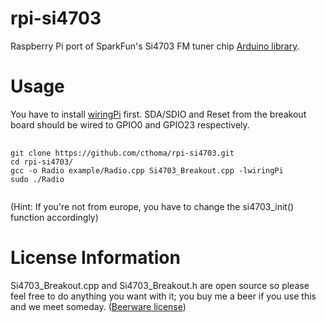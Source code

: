 rpi-si4703
==========

Raspberry Pi port of SparkFun's Si4703 FM tuner chip 
<a href="https://github.com/sparkfun/Si4703_FM_Tuner_Evaluation_Board">Arduino library</a>.

Usage
=====

You have to install <a href="http://wiringpi.com/download-and-install/">wiringPi</a> first. SDA/SDIO and Reset from the breakout board should be wired to GPIO0 and GPIO23 respectively.
<pre>
	<code>
git clone https://github.com/cthoma/rpi-si4703.git
cd rpi-si4703/
gcc -o Radio example/Radio.cpp Si4703_Breakout.cpp -lwiringPi
sudo ./Radio
	</code>
</pre>
(Hint: If you're not from europe, you have to change the si4703_init() function
accordingly)

License Information
===================

Si4703_Breakout.cpp and Si4703_Breakout.h are open source so please feel free to do anything you want with it; 
you buy me a beer if you use this and we meet someday. 
(<a href="http://en.wikipedia.org/wiki/Beerware">Beerware license</a>)


